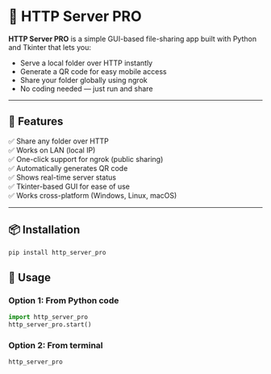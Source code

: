 # 📡 HTTP Server PRO

**HTTP Server PRO** is a simple GUI-based file-sharing app built with Python and Tkinter that lets you:

- Serve a local folder over HTTP instantly
- Generate a QR code for easy mobile access
- Share your folder globally using ngrok
- No coding needed — just run and share

---

## 🚀 Features

✅ Share any folder over HTTP  
✅ Works on LAN (local IP)  
✅ One-click support for ngrok (public sharing)  
✅ Automatically generates QR code  
✅ Shows real-time server status  
✅ Tkinter-based GUI for ease of use  
✅ Works cross-platform (Windows, Linux, macOS)

---

## 📦 Installation
```bash
pip install http_server_pro
```
## 🧠 Usage

### Option 1: From Python code

```python
import http_server_pro
http_server_pro.start()
```
### Option 2: From terminal
```bash
http_server_pro

